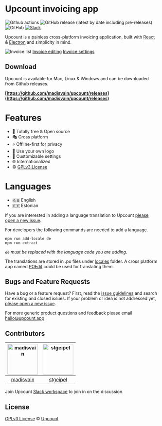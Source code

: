 # Upcount invoicing app

![Github actions](https://github.com/madisvain/upcount/workflows/Release/badge.svg) ![GitHub release (latest by date including pre-releases)](https://img.shields.io/github/v/release/madisvain/upcount?include_prereleases) ![GitHub](https://img.shields.io/github/license/madisvain/upcount) [![Slack](https://img.shields.io/badge/slack-upcount-green.svg?logo=slack)](https://join.slack.com/t/upcount/shared_invite/enQtOTY0Nzk5NTgzMjQ5LThlMWE3Y2YyNGY1MTc3M2Y1YmQ4YTdmZDYyNmJlYzBiNmQ0NTFhYjBkNzNjZjIwNWNlZDY2OTdiN2UwYzc3YWU)

Upcount is a painless cross-platform invoicing application, built with [React](https://reactjs.org/) & [Electron](https://electronjs.org/) and simplicity in mind.

![Invoice list](https://www.upcount.app/screenshots/invoices.png)
[Invoice editing](https://www.upcount.app/screenshots/invoice-edit.png)
[Invoice settings](https://www.upcount.app/screenshots/settings.png)

## Download

Upcount is available for Mac, Linux & Windows and can be downloaded from Github releases.

**[https://github.com/madisvain/upcount/releases](https://github.com/madisvain/upcount/releases)**

# Features
* 🎯 Totally free & Open source
* 🎭 Cross platform
* ⚡️ Offline-first for privacy
* 👾 Use your own logo
* 🍭 Customizable settings
* 🌐 Internationalized
* ©️ [GPLv3 License](https://github.com/madisvain/upcount/blob/master/LICENSE)

# Languages
* 🇬🇧 English
* 🇪🇪 Estonian

If you are interested in adding a language translation to Upcount [please open a new issue](https://github.com/madisvain/upcount/issues).

For developers the following commands are needed to add a language.

```shell
npm run add-locale de
npm run extract
```

_`de` must be replaced with the language code you are adding._

The translations are stored in .po files under [locales](https://github.com/madisvain/upcount/tree/master/src/locales) folder. A cross platform app named [POEdit](https://poedit.net/) could be used for translating them.

## Bugs and Feature Requests

Have a bug or a feature request? First, read the [issue guidelines](https://github.com/madisvain/upcount/blob/master/CONTRIBUTING.md#using-the-issue-tracker) and search for existing and closed issues. If your problem or idea is not addressed yet, [please open a new issue](https://github.com/madisvain/upcount/issues).

For more generic product questions and feedback please email [hello@upcount.app](mailto:hello@upcount.app)


## Contributors

[<img alt="madisvain" src="https://avatars2.githubusercontent.com/u/727994?v=4&s=200" width="100">](https://github.com/madisvain) |[<img alt="stgeipel" src="https://avatars3.githubusercontent.com/u/46808966?v=4&s=200" width="100">](https://github.com/stgeipel) |
:---:|:---:|
[madisvain](https://github.com/madisvain)|[stgeipel](https://github.com/stgeipel)|

Join Upcount [Slack workspace](https://join.slack.com/t/upcount/shared_invite/enQtOTY0Nzk5NTgzMjQ5LThlMWE3Y2YyNGY1MTc3M2Y1YmQ4YTdmZDYyNmJlYzBiNmQ0NTFhYjBkNzNjZjIwNWNlZDY2OTdiN2UwYzc3YWU) to join in on the discussion.

## License

[GPLv3 License](https://github.com/madisvain/upcount/blob/master/LICENSE) &copy; [Upcount](https://upcount.app)
